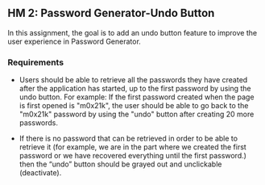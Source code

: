  ##  HM 2: Password Generator-Undo Button
 
In this assignment, the goal is to add an undo button feature to improve the user experience in Password Generator.

### Requirements

- Users should be able to retrieve all the passwords they have created after the application has started, up to the first password by using the undo button.
For example: If the first password created when the page is first opened is "m0x21k", the user should be able to go back to the "m0x21k" password by using the "undo" button after creating 20 more passwords.

- If there is no password that can be retrieved in order to be able to retrieve it (for example, we are in the part where we created the first password or we have recovered everything until the first password.) then the “undo” button should be grayed out and unclickable (deactivate).



